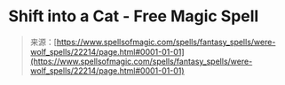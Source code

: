 <!--yml

category: 未分类

date: 2024-06-12 19:06:19

-->

# Shift into a Cat - Free Magic Spell

> 来源：[https://www.spellsofmagic.com/spells/fantasy_spells/were-wolf_spells/22214/page.html#0001-01-01](https://www.spellsofmagic.com/spells/fantasy_spells/were-wolf_spells/22214/page.html#0001-01-01)
